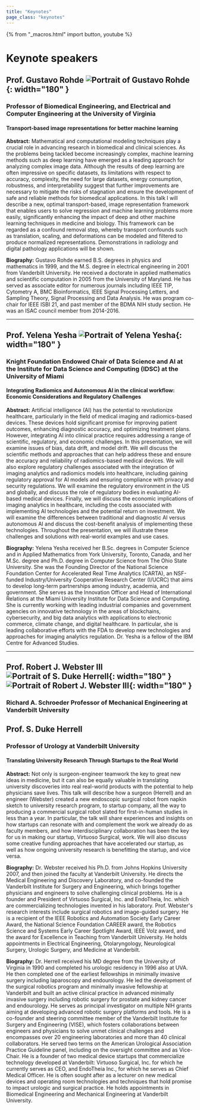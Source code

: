 ```yaml
---
title: "Keynotes"
page_class: "keynotes"
---
```


{% from "_macros.html" import button, youtube %}

<!-- page_class: "keynotes-without-details" -->
# Keynote speakers


## Prof. Gustavo Rohde ![Portrait of Gustavo Rohde](/images/keynotes/gustavo.jpg){: width="180" }
### Professor of Biomedical Engineering, and Electrical and Computer Engineering at the University of Virginia
#### Transport-based image representations for better machine learning

**Abstract:** Mathematical and computational modeling techniques play a crucial role in advancing research in biomedical and clinical sciences. As the problems being tackled become increasingly complex, machine learning methods such as deep learning have emerged as a leading approach for analyzing complex image data. Although the results of deep learning are often impressive on specific datasets, its limitations with respect to accuracy, complexity, the need for large datasets, energy consumption, robustness, and interpretability suggest that further improvements are necessary to mitigate the risks of stagnation and ensure the development of safe and reliable methods for biomedical applications. In this talk I will describe a new, optimal transport-based, image representation framework that enables users to solve regression and machine learning problems more easily, significantly enhancing the impact of deep and other machine learning techniques in medicine and biology. This framework can be regarded as a confound removal step, whereby transport confounds such as translation, scaling, and deformations can be modeled and filtered to produce normalized representations. Demonstrations in radiology and digital pathology applications will be shown.

**Biography:** Gustavo Rohde earned B.S. degrees in physics and mathematics in 1999, and the M.S. degree in electrical engineering in 2001 from Vanderbilt University. He received a doctorate in applied mathematics and scientific computation in 2005 from the University of Maryland. He has served as associate editor for numerous journals including IEEE TIP, Cytometry A, BMC Bioinformatics, IEEE Signal Processing Letters, and Sampling Theory, Signal Processing and Data Analysis. He was program co-chair for IEEE ISBI 21, and past member of the BDMA NIH study section. He was an ISAC council member from 2014-2016.


---

## Prof. Yelena Yesha ![Portrait of Yelena Yesha](/images/keynotes/yelena.jpg){: width="180" }
### Knight Foundation Endowed Chair of Data Science and AI at the Institute for Data Science and Computing (IDSC) at the University of Miami
#### Integrating Radiomics and Autonomous AI in the clinical workflow: Economic Considerations and Regulatory Challenges


**Abstract:** Artificial intelligence (AI) has the potential to revolutionize healthcare, particularly in the field of medical imaging and radiomics-based devices. These devices hold significant promise for improving patient outcomes, enhancing diagnostic accuracy, and optimizing treatment plans. However, integrating AI into clinical practice requires addressing a range of scientific, regulatory, and economic challenges.
In this presentation, we will examine issues of bias, data drift, and model drift. We will discuss the scientific methods and approaches that can help address these and ensure the accuracy and reliability of radiomics-based medical devices.
We will also explore regulatory challenges associated with the integration of imaging analytics and radiomics models into healthcare, including gaining regulatory approval for AI models and ensuring compliance with privacy and security regulations. We will examine the regulatory environment in the US and globally, and discuss the role of regulatory bodies in evaluating AI-based medical devices.
Finally, we will discuss the economic implications of imaging analytics in healthcare, including the costs associated with implementing AI technologies and the potential return on investment. We will examine the differences between traditional and diagnostic AI versus autonomous AI and discuss the cost-benefit analysis of implementing these technologies.
Throughout the presentation, we will illustrate these challenges and solutions with real-world examples and use cases.

**Biography:** Yelena Yesha received her B.Sc. degrees in Computer Science and in Applied Mathematics from York University, Toronto, Canada, and her M.Sc. degree and Ph.D. degree in Computer Science from The Ohio State University. She was the Founding Director of the National Science Foundation Center for Accelerated Real Time Analytics (CARTA), an NSF-funded Industry/University Cooperative Research Center (I/UCRC) that aims to develop long-term partnerships among industry, academia, and government. She serves as the Innovation Officer and Head of International Relations at the Miami University Institute for Data Science and Computing. She is currently working with leading industrial companies and government agencies on innovative technology in the areas of blockchains, cybersecurity, and big data analytics with applications to electronic commerce, climate change, and digital healthcare. In particular, she is leading collaborative efforts with the FDA to develop new technologies and approaches for imaging analytics regulation. Dr. Yesha is a fellow of the IBM Centre for Advanced Studies.


---

## Prof. Robert J. Webster III ![Portrait of S. Duke Herrell](/images/keynotes/duke.jpg){: width="180" }![Portrait of Robert J. Webster III](/images/keynotes/robert.jpg){: width="180" }
### Richard A. Schroeder Professor of Mechanical Engineering at Vanderbilt University
## Prof. S. Duke Herrell
### Professor of Urology at Vanderbilt University

#### Translating University Research Through Startups to the Real World

**Abstract:** Not only is surgeon-engineer teamwork the key to great new ideas in medicine, but it can also be equally valuable in translating university discoveries into real real-world products with the potential to help physicians save lives. This talk will describe how a surgeon (Herrell) and an engineer (Webster) created a new endoscopic surgical robot from napkin sketch to university research program, to startup company, all the way to producing a commercial surgical robot slated for first-in-human studies in less than a year. In particular, the talk will share experiences and insights on how startups can resonate with and complement the work we already do as faculty members, and how interdisciplinary collaboration has been the key for us in making our startup, Virtuoso Surgical, work. We will also discuss some creative funding approaches that have accelerated our startup, as well as how ongoing university research is benefitting the startup, and vice versa.

**Biography:** Dr. Webster received his Ph.D. from Johns Hopkins University 2007, and then joined the faculty at Vanderbilt University. He directs the Medical Engineering and Discovery Laboratory, and co-founded the Vanderbilt Institute for Surgery and Engineering, which brings together physicians and engineers to solve challenging clinical problems. He is a founder and President of Virtuoso Surgical, Inc. and EndoTheia, Inc. which are commercializing technologies invented in his laboratory. Prof. Webster's research interests include surgical robotics and image-guided surgery. He is a recipient of the IEEE Robotics and Automation Society Early Career Award, the National Science Foundation CAREER award, the Robotics Science and Systems Early Career Spotlight Award, IEEE Volz award, and the award for Excellence in Teaching from Vanderbilt University. He holds appointments in Electrical Engineering, Otolaryngology, Neurological Surgery, Urologic Surgery, and Medicine at Vanderbilt.

**Biography:** Dr. Herrell received his MD degree from the University of Virginia in 1990 and completed his urologic residency in 1996 also at UVA. He then completed one of the earliest fellowships in minimally invasive surgery including laparoscopy and endourology. He led the development of the surgical robotics program and minimally invasive fellowship at Vanderbilt and built an active clinical practice in advanced minimally invasive surgery including robotic surgery for prostate and kidney cancer and endourology. He serves as principal investigator on multiple NIH grants aiming at developing advanced robotic surgery platforms and tools. He is a co-founder and steering committee member of the Vanderbilt Institute for Surgery and Engineering (VISE), which fosters collaborations between engineers and physicians to solve unmet clinical challenges and encompasses over 20 engineering laboratories and more than 40 clinical collaborators. He served two terms on the American Urological Association Practice Guideline panel, including on the oversight committee and as Vice-Chair. He is a founder of two medical device startups that commercialize technology developed at Vanderbilt: Virtuoso Surgical, Inc. for which he currently serves as CEO, and EndoTheia Inc., for which he serves as Chief Medical Officer. He is often sought after as a lecturer on new medical devices and operating room technologies and techniques that hold promise to impact urologic and surgical practice. He holds appointments in Biomedical Engineering and Mechanical Engineering at Vanderbilt University.
